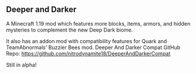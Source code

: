 Deeper and Darker
-
A Minecraft 1.19 mod which features more blocks, items, armors, and hidden mysteries to complement the new Deep Dark biome.

It also has an addon mod with compatibility features for Quark and TeamAbnormals' Buzzier Bees mod.
Deeper And Darker Compat GitHub Repo: https://github.com/nitrodynamite18/DeeperAndDarkerCompat

Still in alpha!
